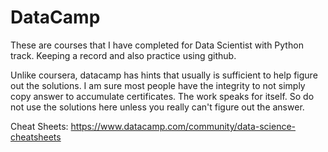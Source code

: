 # DataCamp
These are courses that I have completed for Data Scientist with Python track. Keeping a record and also practice using github. 

Unlike coursera, datacamp has hints that usually is sufficient to help figure out the solutions. I am sure most people have the integrity to not simply copy answer to accumulate certificates. The work speaks for itself. So do not use the solutions here unless you really can't figure out the answer.

Cheat Sheets: https://www.datacamp.com/community/data-science-cheatsheets
